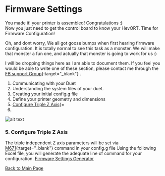 # Firmware Settings

You made it!  your printer is assembled!  Congratulations :)  
Now you just need to get the control board to know your HevORT. Time for Firmware Configuration!

Oh, and dont worry, We all got goose bumps when first hearing firmware configuration.  It is totally normal to see this task as a monster.  We will make that monster a fun one, and actually that monster is going to work for us :)

I will be dropping things here as I am able to document them. If you feel you would be able to write one of these section, please contact me through the [FB support Group](https://www.facebook.com/groups/hevort/){:target="_blank"} .


1. Communicating with your Duet
2. Understanding the system files of your duet.
3. Creating your initial config.g file
4. Define your printer geometry and dimensions
5. [Configure Triple Z Axis](https://miragec79.github.io/HevORT/firmwaresettings.html#5-configure-triple-z-axis){=
6. 

![alt text](https://github.com/MirageC79/HevORT/blob/master/images/Coverflat.png?raw=true)

### 5. Configure Triple Z Axis

The triple independent Z axis parameters will be set via [M671](https://duet3d.dozuki.com/Wiki/Gcode#Section_M671_Define_positions_of_Z_leadscrews_or_bed_levelling_screws){:target="_blank"} command in your config.g file
Using the following Excel file, you will generate the adequate line of command for your configuration.
[Firmware Settings Generator](FirmWareSettings.xlsx)

[Back to Main Page](/README.md)
